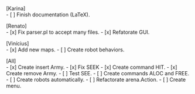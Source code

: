 [Karina]    
    - [ ] Finish documentation (LaTeX).
    
[Renato]    
    - [x] Fix parser.pl to accept many files.
    - [x] Refatorate GUI.
    
[Vinícius]    
    - [x] Add new maps. 
    - [ ] Create robot behaviors.

[All]    
    - [x] Create insert Army.
    - [x] Fix SEEK 
    - [x] Create command HIT.
    - [x] Create remove Army.
    - [ ] Test SEE.
    - [ ] Create commands ALOC and FREE.
    - [ ] Create robots automatically.
    - [ ] Refactorate arena.Action.
    - [ ] Create menu.
